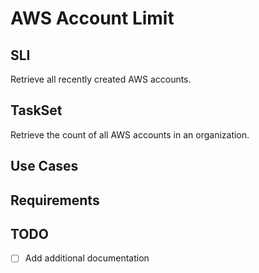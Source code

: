 # AWS Account Limit

## SLI
Retrieve all recently created AWS accounts.

## TaskSet 
Retrieve the count of all AWS accounts in an organization.

## Use Cases

## Requirements

## TODO
- [ ] Add additional documentation